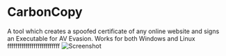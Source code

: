 # CarbonCopy
A tool which creates a spoofed certificate of any online website and signs an Executable for AV Evasion. Works for both Windows and Linux
ffffffffffffffffffffffffff
![Screenshot](Usage.jpg)
